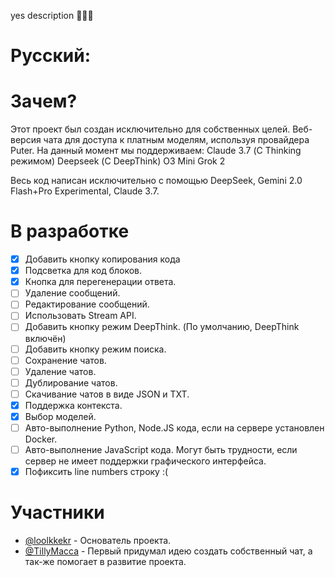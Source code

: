 yes description 🐐🐐🐐

# Русский:

# Зачем?

Этот проект был создан исключительно для собственных целей. Веб-версия чата для доступа к платным моделям, используя провайдера Puter.
На данный момент мы поддерживаем:
Claude 3.7 (С Thinking режимом)
Deepseek (С DeepThink)
O3 Mini
Grok 2

Весь код написан исключительно с помощью DeepSeek, Gemini 2.0 Flash+Pro Experimental, Claude 3.7.

# В разработке

- [x] Добавить кнопку копирования кода
- [x] Подсветка для код блоков.
- [x] Кнопка для перегенерации ответа.
- [ ] Удаление сообщений.
- [ ] Редактирование сообщений.
- [ ] Использовать Stream API.
- [ ] Добавить кнопку режим DeepThink. (По умолчанию, DeepThink включён)
- [ ] Добавить кнопку режим поиска.
- [ ] Сохранение чатов.
- [ ] Удаление чатов.
- [ ] Дублирование чатов.
- [ ] Скачивание чатов в виде JSON и TXT.
- [x] Поддержка контекста.
- [x] Выбор моделей.
- [ ] Авто-выполнение Python, Node.JS кода, если на сервере установлен Docker.
- [ ] Авто-выполнение JavaScript кода. Могут быть трудности, если сервер не имеет поддержки графического интерфейса.
- [x] Пофиксить line numbers строку :(

# Участники

* [@loolkkekr](https://github.com/loolkkekrr) - Основатель проекта.
* [@TillyMacca](https://github.com/tillysushka) - Первый придумал идею создать собственный чат, а так-же помогает в развитие проекта.
